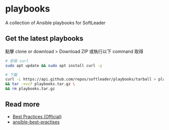 # playbooks
A collection of Ansible playbooks for SoftLeader

## Get the latest playbooks

點擊 clone or download > Download ZIP 或執行以下 command 取得

```sh
# 安裝 curl
sudo apt update && sudo apt install curl -y

# 下載
curl -L https://api.github.com/repos/softleader/playbooks/tarball > playbooks.tar.gz \
&& tar -xvzf playbooks.tar.gz \
&& rm playbooks.tar.gz
```

## Read more

- [Best Practices (Official)](http://docs.ansible.com/ansible/latest/user_guide/playbooks_best_practices.html)
- [ansible-best-practises](https://github.com/enginyoyen/ansible-best-practises)
